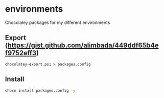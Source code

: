 # environments
Chocolatey packages for my different environments

## Export (https://gist.github.com/alimbada/449ddf65b4ef9752eff3)
```
chocolatey-export.ps1 > packages.config 
```

## Install
``` bash
choco install packages.config -y
```